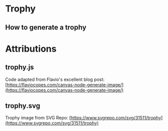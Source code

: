 # Trophy

## How to generate a trophy

# Attributions

## trophy.js

Code adapted from Flavio's excellent blog post:
[https://flaviocopes.com/canvas-node-generate-image/](https://flaviocopes.com/canvas-node-generate-image/)

## trophy.svg

Trophy image from SVG Repo:
[https://www.svgrepo.com/svg/31511/trophy](https://www.svgrepo.com/svg/31511/trophy)